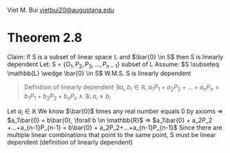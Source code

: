 Viet M. Bui
vietbui20@augustana.edu

# Theorem 2.8
Claim: If S is a subset of linear space $\mathbb{L}$ and $\bar{0} \in S$ then S is linearly dependent
Let: S = {$O_1, P_2, P_3,...,P_{n-1}$} subset of L
Assume: $S \subseteq \mathbb{L} \wedge \bar{0} \in S$
W.M.S. S is linearly dependent

> Definition of linearly dependent
> $\exists a_i,b_i \in \mathbb{R}, a_1P_1+a_2P_2+...+a_nP_n = b_1P_1 + b_2P_2 + b_nP_n \wedge \exists i, a_i \neq b_i$

Let $a_i \in \mathbb{R}$ 
We know $\bar{0}$ times any real number equals 0 by axioms
=> $a_1\bar{0} = b\bar{0}, \forall b \in \mathbb{R}$ 
=> $a_1\bar{0} + a_2P_2 +...+a_{n-1}P_{n-1} = b\bar{0} + a_2P_2+...+a_{n-1}P_{n-1}$
Since there are multiple linear combinations that point to the same point, S must be linear dependent (definition of linearly dependent)
